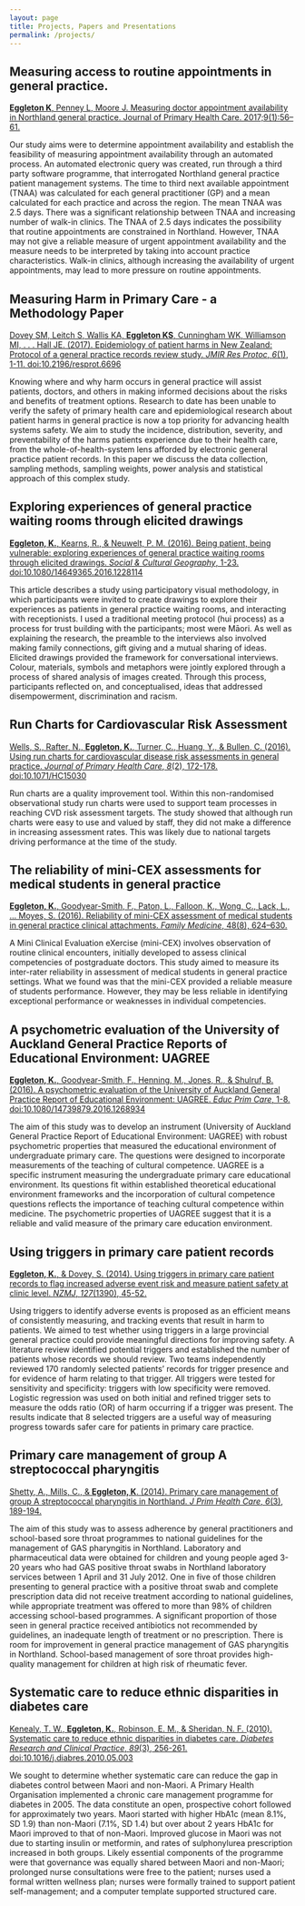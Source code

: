 ```yaml
---
layout: page
title: Projects, Papers and Presentations
permalink: /projects/
---
```


## Measuring access to routine appointments in general practice.


[**Eggleton K**, Penney L, Moore J. Measuring doctor appointment availability in Northland general practice. Journal of Primary Health Care. 2017;9(1):56–61.](http://www.publish.csiro.au/HC/pdf/HC16036)

Our study aims were to determine appointment availability and establish the feasibility of measuring appointment availability through an automated process. An automated electronic query was created, run through a third party software programme, that interrogated Northland general practice patient management systems. The time to third next available appointment (TNAA) was calculated for each general practitioner (GP) and a mean calculated for each practice and across the region. The mean TNAA was 2.5 days. There was a significant relationship between TNAA and increasing number of walk-in clinics. The TNAA of 2.5 days indicates the possibility that routine appointments are constrained in Northland. However, TNAA may not give a reliable measure of urgent appointment availability and the measure needs to be interpreted by taking into account practice characteristics. Walk-in clinics, although increasing the availability of urgent appointments, may lead to more pressure on routine appointments. 

## Measuring Harm in Primary Care - a Methodology Paper


[Dovey SM, Leitch S, Wallis KA, **Eggleton KS**, Cunningham WK, Williamson MI, . . . Hall JE. (2017). Epidemiology of patient harms in New Zealand: Protocol of a general practice records review study. *JMIR Res Protoc*, *6*(1), 1-11. doi:10.2196/resprot.6696](http://www.researchprotocols.org/2017/1/e10/)

Knowing where and why harm occurs in general practice will assist patients, doctors, and others in making informed decisions about the risks and benefits of treatment options. Research to date has been unable to verify the safety of primary health care and epidemiological research about patient harms in general practice is now a top priority for advancing health systems safety. We aim to study the incidence, distribution, severity, and preventability of the harms patients experience due to their health care, from the whole-of-health-system lens afforded by electronic general practice patient records. In this paper we discuss the data collection, sampling methods, sampling weights, power analysis and statistical approach of this complex study. 

## Exploring experiences of general practice waiting rooms through elicited drawings

[**Eggleton, K.**, Kearns, R., & Neuwelt, P. M. (2016). Being patient, being vulnerable: exploring experiences of general practice waiting rooms through elicited drawings. *Social & Cultural Geography*, 1-23. doi:10.1080/14649365.2016.1228114](http://www.tandfonline.com/doi/abs/10.1080/14649365.2016.1228114)

This article describes a study using participatory visual methodology, in which participants were invited to create drawings to explore their experiences as patients in general practice waiting rooms, and interacting with receptionists. I used a traditional meeting protocol (hui process) as a process for trust building with the participants; most were Māori. As well as explaining the research, the preamble to the interviews also involved making family connections, gift giving and a mutual sharing of ideas. Elicited drawings provided the framework for conversational interviews. Colour, materials, symbols and metaphors were jointly explored through a process of shared analysis of images created. Through this process, participants reflected on, and conceptualised, ideas that addressed disempowerment, discrimination and racism.

## Run Charts for Cardiovascular Risk Assessment

[Wells, S., Rafter, N., **Eggleton, K.**, Turner, C., Huang, Y., & Bullen, C. (2016). Using run charts for cardiovascular disease risk assessments in general practice. *Journal of Primary Health Care*, *8*(2), 172-178. doi:10.1071/HC15030](http://www.publish.csiro.au/?act=view_file&file_id=HC15030.pdf)

Run charts are a quality improvement tool. Within this non-randomised observational study run charts were used to support team processes in reaching CVD risk assessment targets. The study showed that although run charts were easy to use and valued by staff, they did not make a difference in increasing assessment rates. This was likely due to national targets driving performance at the time of the study.

## The reliability of mini-CEX assessments for medical students in general practice

[**Eggleton, K.**, Goodyear-Smith, F., Paton, L., Falloon, K., Wong, C., Lack, L., … Moyes, S. (2016). Reliability of mini-CEX assessment of medical students in general practice clinical attachments. *Family Medicine*, 48(8), 624–630.](http://www.stfm.org/Portals/49/Documents/FMPDF/FamilyMedicineVol48Issue8Eggleton624.pdf)

A Mini Clinical Evaluation eXercise (mini-CEX) involves observation of routine clinical encounters, initially developed to assess clinical competencies of postgraduate doctors. This study aimed to measure its inter-rater reliability in assessment of medical students in general practice settings. What we found was that the mini-CEX provided a reliable measure of students performance. However, they may be less reliable in identifying exceptional performance or weaknesses in individual competencies.


## A psychometric evaluation of the University of Auckland General Practice Reports of Educational Environment: UAGREE

[**Eggleton, K.**, Goodyear-Smith, F., Henning, M., Jones, R., & Shulruf, B. (2016). A psychometric evaluation of the University of Auckland General Practice Report of Educational Environment: UAGREE. *Educ Prim Care*, 1-8. doi:10.1080/14739879.2016.1268934](http://www.tandfonline.com/doi/abs/10.1080/14739879.2016.1268934)

The aim of this study was to develop an instrument (University of Auckland General Practice Report of Educational Environment: UAGREE) with robust psychometric properties that measured the educational environment of undergraduate primary care. The questions were designed to incorporate measurements of the teaching of cultural competence.  UAGREE is a specific instrument measuring the undergraduate primary care educational environment. Its questions fit within established theoretical educational environment frameworks and the incorporation of cultural competence questions reflects the importance of teaching cultural competence within medicine. The psychometric properties of UAGREE suggest that it is a reliable and valid measure of the primary care education environment.

## Using triggers in primary care patient records

[**Eggleton, K.**, & Dovey, S. (2014). Using triggers in primary care patient records to flag increased adverse event risk and measure patient safety at clinic level. *NZMJ*, *127*(1390), 45-52.](http://search.proquest.com/openview/f95994c2ba562d57f6f68414f61fee06/1?pq-origsite=gscholar&cbl=1056335)

Using triggers to identify adverse events is proposed as an efficient means of consistently measuring, and tracking events that result in harm to patients. We aimed to test whether using triggers in a large provincial general practice could provide meaningful directions for improving safety.  A literature review identified potential triggers and established the number of patients whose records we should review. Two teams independently reviewed 170 randomly selected patients’ records for trigger presence and for evidence of harm relating to that trigger. All triggers were tested for sensitivity and specificity: triggers with low specificity were removed. Logistic regression was used on both initial and refined trigger sets to measure the odds ratio (OR) of harm occurring if a trigger was present. The results indicate that 8 selected triggers are a useful way of measuring progress towards safer care for patients in primary care practice. 

## Primary care management of group A streptococcal pharyngitis

[Shetty, A., Mills, C., & **Eggleton, K**. (2014). Primary care management of group A streptococcal pharyngitis in Northland. *J Prim Health Care*, *6*(3), 189-194.](http://www.publish.csiro.au/HC/HC14189)

The aim of this study was to assess adherence by general practitioners and school-based sore throat programmes to national guidelines for the management of GAS pharyngitis in Northland. Laboratory and pharmaceutical data were obtained for children and young people aged 3-20 years who had GAS positive throat swabs in Northland laboratory services between 1 April and 31 July 2012. One in five of those children presenting to general practice with a positive throat swab and complete prescription data did not receive treatment according to national guidelines, while appropriate treatment was offered to more than 98% of children accessing school-based programmes. A significant proportion of those seen in general practice received antibiotics not recommended by guidelines, an inadequate length of treatment or no prescription. There is room for improvement in general practice management of GAS pharyngitis in Northland. School-based management of sore throat provides high-quality management for children at high risk of rheumatic fever.

## Systematic care to reduce ethnic disparities in diabetes care

[Kenealy, T. W., **Eggleton, K.**, Robinson, E. M., & Sheridan, N. F. (2010). Systematic care to reduce ethnic disparities in diabetes care. *Diabetes Research and Clinical Practice*, *89*(3), 256-261. doi:10.1016/j.diabres.2010.05.003](http://www.sciencedirect.com/science/article/pii/S0168822710002330)

We sought to determine whether systematic care can reduce the gap in diabetes control between Maori and non-Maori. A Primary Health Organisation implemented a chronic care management programme for diabetes in 2005. The data constitute an open, prospective cohort followed for approximately two years.  Maori started with higher HbA1c (mean 8.1%, SD 1.9) than non-Maori (7.1%, SD 1.4) but over about 2 years HbA1c for Maori improved to that of non-Maori.  Improved glucose in Maori was not due to starting insulin or metformin, and rates of sulphonylurea prescription increased in both groups. Likely essential components of the programme were that governance was equally shared between Maori and non-Maori; prolonged nurse consultations were free to the patient; nurses used a formal written wellness plan; nurses were formally trained to support patient self-management; and a computer template supported structured care.

